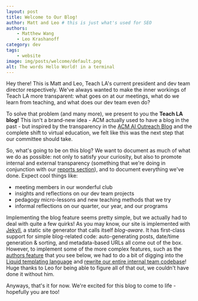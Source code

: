 ```yaml
---
layout: post
title: Welcome to Our Blog!
author: Matt and Leo # this is just what's used for SEO
authors:
    - Matthew Wang
    - Leo Krashanoff
category: dev
tags:
    - website
image: img/posts/welcome/default.png
alt: The words Hello World! in a terminal
---
```


Hey there! This is Matt and Leo, Teach LA's current president and dev team director respectively. We've always wanted to make the inner workings of Teach LA more transparent: what goes on at our meetings, what do we learn from teaching, and what does our dev team even do?

To solve that problem (and many more), we present to you the **Teach LA blog!** This isn't a brand-new idea - ACM actually used to have a blog in the past - but inspired by the transparency in the [ACM AI Outreach Blog](https://uclaacmai.github.io/blog/) and the complete shift to virtual education, we felt like this was the next step that our committee should take.

So, what's going to be on this blog? We want to document as much of what we do as possible: not only to satisfy your curiosity, but also to promote internal and external transparency (something that we're doing in conjunction with our [reports section]({{site.baseurl}}/reports/)), and to document everything we've done. Expect cool things like:

* meeting members in our wonderful club
* insights and reflections on our dev team projects
* pedagogy micro-lessons and new teaching methods that we try
* informal reflections on our quarter, our year, and our programs

Implementing the blog feature seems pretty simple, but we actually had to deal with quite a few quirks! As you may know, our site is implemented with [Jekyll](https://jekyllrb.com), a static site generator that calls itself *blog-aware*. It has first-class support for simple blog-related code: auto-generating posts, date/time generation & sorting, and metadata-based URLs all come out of the box. However, to implement some of the more complex features, such as the [authors feature](#authors) that you see below, we had to do a bit of digging into the [Liquid templating language](https://shopify.github.io/liquid/) and [rewrite our entire internal team codebase](https://github.com/uclaacm/teach-la-website/pull/78)! Huge thanks to Leo for being able to figure all of that out, we couldn't have done it without him.

Anyways, that's it for now. We're excited for this blog to come to life - hopefully you are too!
